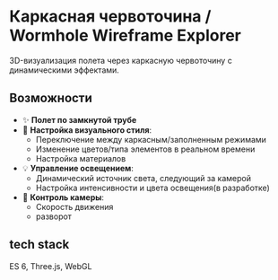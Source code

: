 # Каркасная червоточина / Wormhole Wireframe Explorer

3D-визуализация полета через каркасную червоточину с динамическими эффектами.

## Возможности

- ✨ **Полет по замкнутой трубе**
- 🎨 **Настройка визуального стиля**:
  - Переключение между каркасным/заполненным режимами
  - Изменение цветов/типа элементов в реальном времени
  - Настройка материалов
- 💡 **Управление освещением**:
  - Динамический источник света, следующий за камерой
  - Настройка интенсивности и цвета освещения(в разработке)
- 🎥 **Контроль камеры**:
  - Скорость движения
  - разворот

## tech stack

ES 6, Three.js, WebGL
